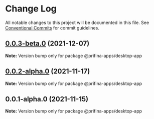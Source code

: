 # Change Log

All notable changes to this project will be documented in this file.
See [Conventional Commits](https://conventionalcommits.org) for commit guidelines.

## [0.0.3-beta.0](https://prifina-admin/prifina/app-desktop/compare/@prifina-apps/desktop-app@0.0.2-alpha.0...@prifina-apps/desktop-app@0.0.3-beta.0) (2021-12-07)

**Note:** Version bump only for package @prifina-apps/desktop-app





## [0.0.2-alpha.0](https://prifina-admin/prifina/app-desktop/compare/@prifina-apps/desktop-app@0.0.1-alpha.0...@prifina-apps/desktop-app@0.0.2-alpha.0) (2021-11-17)

**Note:** Version bump only for package @prifina-apps/desktop-app





## 0.0.1-alpha.0 (2021-11-15)

**Note:** Version bump only for package @prifina-apps/desktop-app
